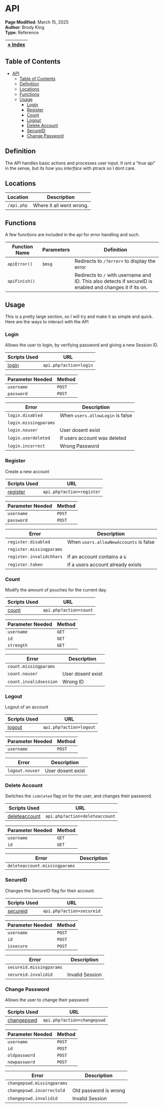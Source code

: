 # API

**Page Modified**: March 15, 2025
\
**Author**: Brody King
\
**Type**: Reference

|**[« Index](/docs/index.md)** |
| --------------------------- | 

## Table of Contents

- [API](#api)
  - [Table of Contents](#table-of-contents)
  - [Definition](#definition)
  - [Locations](#locations)
  - [Functions](#functions)
  - [Usage](#usage)
    - [Login](#login)
    - [Register](#register)
    - [Count](#count)
    - [Logout](#logout)
    - [Delete Account](#delete-account)
    - [SecureID](#secureid)
    - [Change Password](#change-password)

## Definition 

The API handles basic actions and processes user input. It isnt a "true api" in the sense, but its how you *interface* with ptrack so I dont care. 

## Locations

| Location | Description |
| -------- | ----------- |
| `/api.php` | Where it all went wrong. |

## Functions
A few functions are included in the api for error handling and such.

| Function Name | Parameters | Definition |
| ------------- | ---------- | ---------- |
| `apiError()` | `$msg` | Redirects to `/?error=` to display the error |
| `apiFinish()` | | Redirects to `/` with username and ID. This also detects if secureID is enabled and changes it if its on. |

## Usage
This is a pretty large section, so I will try and make it as simple and quick. Here are the ways to interact with the API

### Login
Allows the user to login, by verifying password and giving a new Session ID.

| Scripts Used | URL |
| ------------ | --- |
| [login](/scripts/source/login.php) | `api.php?action=login` |

| Parameter Needed | Method |
| ---------------- | ---------------------- |
| `username` | `POST` |
| `password` | `POST` |

| Error | Description |
| ----- | ----------- |
| `login.disabled` | When `users.allowLogin` is false |
| `login.missingparams` | |
| `login.nouser` | User dosent exist |
| `login.userdeleted` | If users account was deleted |
| `login.incorrect` | Wrong Password |

### Register
Create a new account

| Scripts Used | URL |
| ------------ | --- |
| [register](/scripts/source/register.php) | `api.php?action=register` |

| Parameter Needed | Method |
| ---------------- | ---------------------- |
| `username` | `POST` |
| `password` | `POST` |

| Error | Description |
| ----- | ----------- |
| `register.disabled` | When `users.allowNewAccounts` is false |
| `register.missingparams` | |
| `register.invalidchhars` | If an account contains a `&` |
| `register.taken` | If a users account already exists |

### Count
Modify the amount of pouches for the current day.

| Scripts Used | URL |
| ------------ | --- |
| [count](/scripts/source/count.php) | `api.php?action=count` |

| Parameter Needed | Method |
| ---------------- | ---------------------- |
| `username` | `GET` |
| `id` | `GET` |
| `strength` | `GET` |

| Error | Description |
| ----- | ----------- |
| `count.missingparams` | |
| `count.nouser` | User dosent exist | 
| `count.invalidsession` | Wrong ID |

### Logout
Logout of an account

| Scripts Used | URL |
| ------------ | --- |
| [logout](/scripts/source/logout.php) | `api.php?action=logout` |

| Parameter Needed | Method |
| ---------------- | ---------------------- |
| `username` | `POST` |

| Error | Description |
| ----- | ----------- |
| `logout.nouser` | User dosent exist |

### Delete Account
Switches the `isdeleted` flag on for the user, and changes their password.

| Scripts Used | URL |
| ------------ | --- |
| [deleteaccount](/scripts/source/deleteaccount.php) | `api.php?action=deleteaccount` |

| Parameter Needed | Method |
| ---------------- | ---------------------- |
| `username` | `GET` |
| `id` | `GET` |

| Error | Description |
| ----- | ----------- |
| `deleteaccount.missingparams` | |

### SecureID 
Changes the SecureID flag for their account.

| Scripts Used | URL |
| ------------ | --- |
| [secureid](/scripts/source/secureid.php) | `api.php?action=secureid` |

| Parameter Needed | Method |
| ---------------- | ---------------------- |
| `username` | `POST` |
| `id` | `POST` |
| `issecure` | `POST` |

| Error | Description |
| ----- | ----------- |
| `secureid.missingparams` | |
| `secureid.invalidid` | Invalid Session |

### Change Password 
Allows the user to change their password

| Scripts Used | URL |
| ------------ | --- |
| [changepswd](/scripts/source/changepswd.php) | `api.php?action=changepswd` |

| Parameter Needed | Method |
| ---------------- | ---------------------- |
| `username` | `POST` |
| `id` | `POST` |
| `oldpassword` | `POST` |
| `newpassword` | `POST` |

| Error | Description |
| ----- | ----------- |
| `changepswd.missingparams` | |
| `changepswd.incorrectold` | Old password is wrong |
| `changepswd.invalidid` | Invalid Session |


